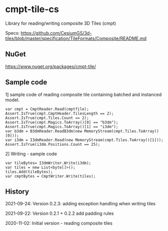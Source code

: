 # cmpt-tile-cs

Library for reading/writing composite 3D Tiles (cmpt)

Specs: https://github.com/CesiumGS/3d-tiles/blob/master/specification/TileFormats/Composite/README.md

## NuGet

https://www.nuget.org/packages/cmpt-tile/

## Sample code

1] sample code of reading composite tile containing batched and instanced model.

```
var cmpt = CmptReader.Read(cmptfile);
Assert.IsTrue(cmpt.CmptHeader.TilesLength == 2);
Assert.IsTrue(cmpt.Tiles.Count == 2);
Assert.IsTrue(cmpt.Magics.ToArray()[0] == "b3dm");
Assert.IsTrue(cmpt.Magics.ToArray()[1] == "i3dm");
var b3dm = B3dmReader.ReadB3dm(new MemoryStream(cmpt.Tiles.ToArray()[0]));
var i3dm = I3dmReader.Read(new MemoryStream(cmpt.Tiles.ToArray()[1]));
Assert.IsTrue(i3dm.Positions.Count == 25);
```

2] Writing - sample code

```
var tileBytes= I3dmWriter.Write(i3dm);
var tiles = new List<byte[]>();
tiles.Add(tileBytes);
var cmptBytes = CmptWriter.Write(tiles);

```

## History

2021-09-24: Version 0.2.3: adding exception handling when writing tiles

2021-09-22: Version 0.2.1 + 0.2.2 add padding rules

2020-11-02: Initial version - reading composite tiles

